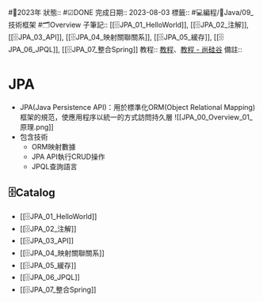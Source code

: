 #📆2023年 
狀態:: #☑DONE 
完成日期:: 2023-08-03
標籤:: #💻編程/🌠Java/09_技術框架 #🗂Overview 
子筆記:: [[🗄️JPA_01_HelloWorld]], [[🗄️JPA_02_注解]], [[🗄️JPA_03_API]], [[🗄️JPA_04_映射關聯關系]], [[🗄️JPA_05_緩存]], [[🗄️JPA_06_JPQL]], [[🗄️JPA_07_整合Spring]]
教程:: [教程](https://www.bilibili.com/video/BV1vW411M7zp)、[教程 - 尚硅谷](https://www.bilibili.com/video/BV1hE411s72B)
備註:: 

# JPA
- JPA(Java Persistence API)：用於標準化ORM(Object Relational Mapping)框架的規范，使應用程序以統一的方式訪問持久層
	![[JPA_00_Overview_01_原理.png]]
- 包含技術
	- ORM映射數據
	- JPA API執行CRUD操作
	- JPQL查詢語言

## 🗄️Catalog
- [[🗄️JPA_01_HelloWorld]]
- [[🗄️JPA_02_注解]]
- [[🗄️JPA_03_API]]
- [[🗄️JPA_04_映射關聯關系]]
- [[🗄️JPA_05_緩存]]
- [[🗄️JPA_06_JPQL]]
- [[🗄️JPA_07_整合Spring]]